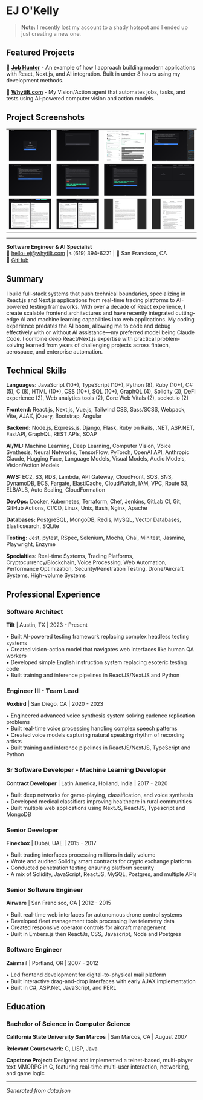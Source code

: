 # EJ O'Kelly

> **Note:** I recently lost my account to a shady hotspot and I ended up just creating a new one.

## Featured Projects

🚀 **[Job Hunter](https://github.com/ejokelly/job-hunter)** - An example of how I approach building modern applications with React, Next.js, and AI integration. Built in under 8 hours using my development methods.

🤖 **[Whytilt.com](https://whytilt.com)** - My Vision/Action agent that automates jobs, tasks, and tests using AI-powered computer vision and action models.

## Project Screenshots

<table>
  <tr>
    <td width="25%"><a href="screenshots/1.png"><img src="screenshots/1.png" width="100%" alt="Screenshot 1"></a></td>
    <td width="25%"><a href="screenshots/2.png"><img src="screenshots/2.png" width="100%" alt="Screenshot 2"></a></td>
    <td width="25%"><a href="screenshots/3.png"><img src="screenshots/3.png" width="100%" alt="Screenshot 3"></a></td>
    <td width="25%"><a href="screenshots/4.png"><img src="screenshots/4.png" width="100%" alt="Screenshot 4"></a></td>
  </tr>
  <tr>
    <td width="25%"><a href="screenshots/5.png"><img src="screenshots/5.png" width="100%" alt="Screenshot 5"></a></td>
    <td width="25%"><a href="screenshots/6.png"><img src="screenshots/6.png" width="100%" alt="Screenshot 6"></a></td>
    <td width="25%"><a href="screenshots/7.png"><img src="screenshots/7.png" width="100%" alt="Screenshot 7"></a></td>
    <td width="25%"><a href="screenshots/8.png"><img src="screenshots/8.png" width="100%" alt="Screenshot 8"></a></td>
  </tr>
  <tr>
    <td width="25%"><a href="screenshots/9.png"><img src="screenshots/9.png" width="100%" alt="Screenshot 9"></a></td>
    <td width="25%"><a href="screenshots/10.png"><img src="screenshots/10.png" width="100%" alt="Screenshot 10"></a></td>
    <td width="25%"><a href="screenshots/11.png"><img src="screenshots/11.png" width="100%" alt="Screenshot 11"></a></td>
    <td width="25%"><a href="screenshots/12.png"><img src="screenshots/12.png" width="100%" alt="Screenshot 12"></a></td>
  </tr>
</table>

---

**Software Engineer & AI Specialist**  
📧 hello+ej@whytilt.com | 📞 (619) 394-6221 | 📍 San Francisco, CA  
🔗 [GitHub](https://github.com/ejokelly)

## Summary

I build full-stack systems that push technical boundaries, specializing in React.js and Next.js applications from real-time trading platforms to AI-powered testing frameworks. With over a decade of React experience, I create scalable frontend architectures and have recently integrated cutting-edge AI and machine learning capabilities into web applications. My coding experience predates the AI boom, allowing me to code and debug effectively with or without AI assistance—my preferred model being Claude Code. I combine deep React/Next.js expertise with practical problem-solving learned from years of challenging projects across fintech, aerospace, and enterprise automation.

## Technical Skills

**Languages:** JavaScript (10+), TypeScript (10+), Python (8), Ruby (10+), C# (5), C (8), HTML (10+), CSS (10+), SQL (10+), GraphQL (4), Solidity (3), DeFi experience (2), Web analytics tools (2), Core Web Vitals (2), socket.io (2)

**Frontend:** React.js, Next.js, Vue.js, Tailwind CSS, Sass/SCSS, Webpack, Vite, AJAX, jQuery, Bootstrap, Angular

**Backend:** Node.js, Express.js, Django, Flask, Ruby on Rails, .NET, ASP.NET, FastAPI, GraphQL, REST APIs, SOAP

**AI/ML:** Machine Learning, Deep Learning, Computer Vision, Voice Synthesis, Neural Networks, TensorFlow, PyTorch, OpenAI API, Anthropic Claude, Hugging Face, Language Models, Visual Models, Audio Models, Vision/Action Models

**AWS:** EC2, S3, RDS, Lambda, API Gateway, CloudFront, SQS, SNS, DynamoDB, ECS, Fargate, ElastiCache, CloudWatch, IAM, VPC, Route 53, ELB/ALB, Auto Scaling, CloudFormation

**DevOps:** Docker, Kubernetes, Terraform, Chef, Jenkins, GitLab CI, Git, GitHub Actions, CI/CD, Linux, Unix, Bash, Nginx, Apache

**Databases:** PostgreSQL, MongoDB, Redis, MySQL, Vector Databases, Elasticsearch, SQLite

**Testing:** Jest, pytest, RSpec, Selenium, Mocha, Chai, Minitest, Jasmine, Playwright, Enzyme

**Specialties:** Real-time Systems, Trading Platforms, Cryptocurrency/Blockchain, Voice Processing, Web Automation, Performance Optimization, Security/Penetration Testing, Drone/Aircraft Systems, High-volume Systems

## Professional Experience

### Software Architect
**Tilt** | Austin, TX | 2023 - Present

• Built AI-powered testing framework replacing complex headless testing systems  
• Created vision-action model that navigates web interfaces like human QA workers  
• Developed simple English instruction system replacing esoteric testing code  
• Built training and inference pipelines in ReactJS/NextJS and Python  


### Engineer III - Team Lead
**Voxbird** | San Diego, CA | 2020 - 2023

• Engineered advanced voice synthesis system solving cadence replication problems  
• Built real-time voice processing handling complex speech patterns  
• Created voice models capturing natural speaking rhythm of recording artists  
• Built training and inference pipelines in ReactJS/NextJS, TypeScript and Python  


### Sr Software Developer - Machine Learning Developer
**Contract Developer** | Latin America, Holland, India | 2017 - 2020

• Built deep networks for game-playing, classification, and voice synthesis  
• Developed medical classifiers improving healthcare in rural communities  
• Built multiple web applications using NextJS, ReactJS, Typescript and MongoDB  


### Senior Developer
**Finexbox** | Dubai, UAE | 2015 - 2017

• Built trading interfaces processing millions in daily volume  
• Wrote and audited Solidity smart contracts for crypto exchange platform  
• Conducted penetration testing ensuring platform security  
• A mix of Solidity, JavaScript, ReactJS, MySQL, Postgres, and multiple APIs  


### Senior Software Engineer
**Airware** | San Francisco, CA | 2012 - 2015

• Built real-time web interfaces for autonomous drone control systems  
• Developed fleet management tools processing live telemetry data  
• Created responsive operator controls for aircraft management  
• Built in Embers.js then ReactJs, CSS, Javascript, Node and Postgres  


### Software Engineer
**Zairmail** | Portland, OR | 2007 - 2012

• Led frontend development for digital-to-physical mail platform  
• Built interactive drag-and-drop interfaces with early AJAX implementation  
• Built in C#, ASP.Net, JavaScript, and PERL  



## Education

### Bachelor of Science in Computer Science
**California State University San Marcos** | San Marcos, CA | August 2007

**Relevant Coursework:** C, LISP, Java

**Capstone Project:** Designed and implemented a telnet-based, multi-player text MMORPG in C, featuring real-time multi-user interaction, networking, and game logic


---
*Generated from data.json*